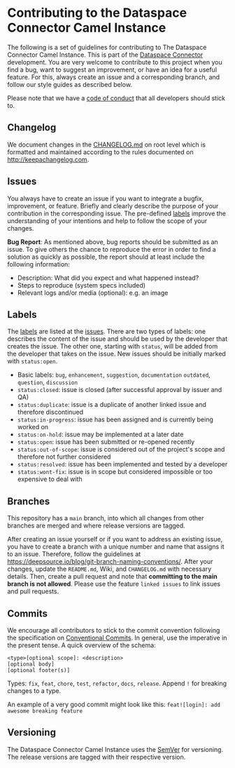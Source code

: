 # Contributing to the Dataspace Connector Camel Instance

The following is a set of guidelines for contributing to The Dataspace Connector Camel Instance. This is part of the
[Dataspace Connector](https://github.com/FraunhoferISST/DataspaceConnector) development. You are very welcome to 
contribute to this project when you find a bug, want to suggest an improvement, or have an idea for a useful 
feature. For this, always create an issue and a corresponding branch, and follow our style guides as described below.

Please note that we have a [code of conduct](CODE_OF_CONDUCT.md) that all developers should stick to.

## Changelog

We document changes in the [CHANGELOG.md](CHANGELOG.md) on root level which is formatted and 
maintained according to the rules documented on http://keepachangelog.com.

## Issues

You always have to create an issue if you want to integrate a bugfix, improvement, or feature. 
Briefly and clearly describe the purpose of your contribution in the corresponding issue. 
The pre-defined [labels](#labels) improve the understanding of your intentions and help to follow 
the scope of your changes. 

**Bug Report**: As mentioned above, bug reports should be submitted as an issue. To give others 
the chance to reproduce the error in order to find a solution as quickly as possible, the report 
should at least include the following information:
* Description: What did you expect and what happened instead?
* Steps to reproduce (system specs included)
* Relevant logs and/or media (optional): e.g. an image

## Labels

The [labels](https://github.com/FraunhoferISST/Dataspace-Connector-Camel-Instance/labels) are listed at the 
[issues](https://github.com/FraunhoferISST/Dataspace-Connector-Camel-Instance/issues). 
There are two types of labels: one describes the content of the issue and should be used by the 
developer that creates the issue. The other one, starting with `status`, will be added from the 
developer that takes on the issue. New issues should be initially marked with `status:open`.
*  Basic labels: `bug`, `enhancement`, `suggestion`, `documentation` `outdated`, `question`, `discussion`
*  `status:closed`: issue is closed (after successful approval by issuer and QA)
*  `status:duplicate`: issue is a duplicate of another linked issue and therefore discontinued
*  `status:in-progress`: issue has been assigned and is currently being worked on
*  `status:on-hold`: issue may be implemented at a later date
*  `status:open`: issue has been submitted or re-opened recently
*  `status:out-of-scope`: issue is considered out of the project's scope and therefore not further considered
*  `status:resolved`: issue has been implemented and tested by a developer
*  `status:wont-fix`: issue is in scope but considered impossible or too expensive to deal with

## Branches

This repository has a `main` branch, into which all changes from other branches are merged and where
release versions are tagged.

After creating an issue yourself or if you want to address an existing issue, you have to create a 
branch with a unique number and name that assigns it to an issue. Therefore, follow the guidelines 
at https://deepsource.io/blog/git-branch-naming-conventions/. After your changes, update the 
`README.md`, Wiki, and `CHANGELOG.md` with necessary details. Then, create a pull request and note 
that **committing to the main branch is not allowed**. Please use the feature `linked issues` to link 
issues and pull requests. 

## Commits

We encourage all contributors to stick to the commit convention following the specification on 
[Conventional Commits](https://www.conventionalcommits.org/en/v1.0.0/). In general, use  the 
imperative in the present tense. A quick overview of the schema:
```
<type>[optional scope]: <description>
[optional body]
[optional footer(s)]
```

Types: `fix`, `feat`, `chore`, `test`, `refactor`, `docs`, `release`. Append `!` for breaking 
changes to a type. 

An example of a very good commit might look like this: `feat![login]: add awesome breaking feature`

## Versioning
The Dataspace Connector Camel Instance uses the [SemVer](https://semver.org/) for versioning. The release versions 
are tagged with their respective version.
